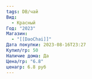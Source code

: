 ```yaml
---
tags: DB/чай
Вид:
  - Красный
Год: "2023"
Магазин:
  - "[[DaoChai]]"
Дата покупки: 2023-08-16T23:27
Купил/гр: 50
Наличие дома: Да
Цена/гр: "6.8"
ценагр: 6.8 руб
---
```

